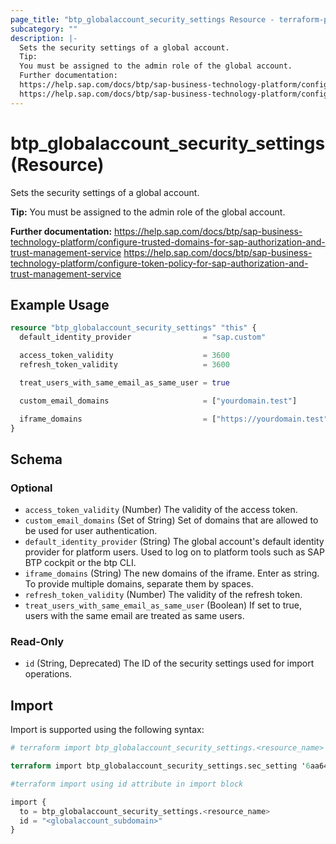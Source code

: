 ```yaml
---
page_title: "btp_globalaccount_security_settings Resource - terraform-provider-btp"
subcategory: ""
description: |-
  Sets the security settings of a global account.
  Tip:
  You must be assigned to the admin role of the global account.
  Further documentation:
  https://help.sap.com/docs/btp/sap-business-technology-platform/configure-trusted-domains-for-sap-authorization-and-trust-management-service
  https://help.sap.com/docs/btp/sap-business-technology-platform/configure-token-policy-for-sap-authorization-and-trust-management-service
---
```


# btp_globalaccount_security_settings (Resource)

Sets the security settings of a global account.

__Tip:__
You must be assigned to the admin role of the global account.

__Further documentation:__
<https://help.sap.com/docs/btp/sap-business-technology-platform/configure-trusted-domains-for-sap-authorization-and-trust-management-service>
<https://help.sap.com/docs/btp/sap-business-technology-platform/configure-token-policy-for-sap-authorization-and-trust-management-service>

## Example Usage

```terraform
resource "btp_globalaccount_security_settings" "this" {
  default_identity_provider                = "sap.custom"

  access_token_validity                    = 3600
  refresh_token_validity                   = 3600

  treat_users_with_same_email_as_same_user = true

  custom_email_domains                     = ["yourdomain.test"]

  iframe_domains                           = ["https://yourdomain.test"]
}
```

<!-- schema generated by tfplugindocs -->
## Schema

### Optional

- `access_token_validity` (Number) The validity of the access token.
- `custom_email_domains` (Set of String) Set of domains that are allowed to be used for user authentication.
- `default_identity_provider` (String) The global account's default identity provider for platform users. Used to log on to platform tools such as SAP BTP cockpit or the btp CLI.
- `iframe_domains` (String) The new domains of the iframe. Enter as string. To provide multiple domains, separate them by spaces.
- `refresh_token_validity` (Number) The validity of the refresh token.
- `treat_users_with_same_email_as_same_user` (Boolean) If set to true, users with the same email are treated as same users.

### Read-Only

- `id` (String, Deprecated) The ID of the security settings used for import operations.

## Import

Import is supported using the following syntax:

```terraform
# terraform import btp_globalaccount_security_settings.<resource_name> '<globalaccount_subdomain>'

terraform import btp_globalaccount_security_settings.sec_setting '6aa64c2f-38c1-49a9-b2e8-cf9fea769b7f'

#terraform import using id attribute in import block

import {
  to = btp_globalaccount_security_settings.<resource_name>
  id = "<globalaccount_subdomain>"
}
```
